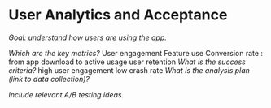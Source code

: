 # User Analytics and Acceptance

*Goal: understand how users are using the app.*

*Which are the key metrics?*
User engagement
Feature use
Conversion rate : from app download to active usage
user retention
*What is the success criteria?*
high user engagement
low crash rate
*What is the analysis plan (link to data collection)?*

*Include relevant A/B testing ideas.*

